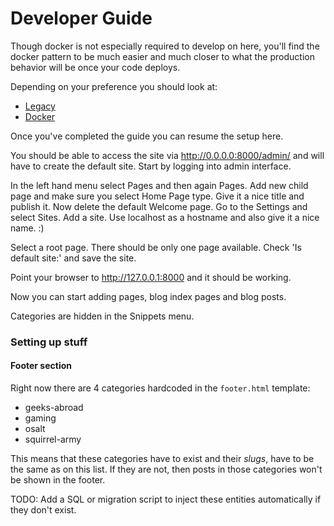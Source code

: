 # Developer Guide

Though docker is not especially required to develop on here, you'll find the docker pattern to be much easier and 
 much closer to what the production behavior will be once your code deploys. 
 
Depending on your preference you should look at:

  - [Legacy](1A_DEVELOPER_LEGACY.md)
  - [Docker](1B_DEVELOPER_DOCKER.md)
  
  
Once you've completed the guide you can resume the setup here. 

  
You should be able to access the site via http://0.0.0.0:8000/admin/ and will have to create the default site. 
Start by logging into admin interface.

In the left hand menu select Pages and then again Pages. Add new child page and make sure
you select Home Page type. Give it a nice title and publish it. Now delete the default Welcome page.
Go to the Settings and select Sites. Add a site. Use localhost as a hostname and also give it a nice name. :)

Select a root page. There should be only one page available. Check 'Is default site:' and save the site.

Point your browser to http://127.0.0.1:8000 and it should be working.

Now you can start adding pages, blog index pages and blog posts.

Categories are hidden in the Snippets menu.

  
### Setting up stuff
#### Footer section

Right now there are 4 categories hardcoded in the `footer.html` template:

- geeks-abroad
- gaming
- osalt
- squirrel-army

This means that these categories have to exist and their _slugs_, have
to be the same as on this list. If they are not, then posts in those
categories won't be shown in the footer.  

TODO: Add a SQL or migration script to inject these entities automatically if they don't exist. 


